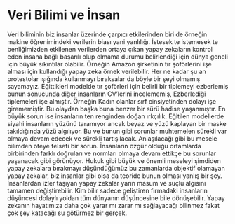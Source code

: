 # Veri Bilimi ve İnsan
					
Veri biliminin biz insanlar üzerinde çarpıcı etkilerinden biri de örneğin makine öğrenimindeki verilerin biası yani yanlılığı. İstesek te istemesek te benliğimizden etkilenen verilerden ortaya çıkan yapay zekaların kontrol eden insana bağlı başarılı olup olmama durumu belirlendiği için dünya geneli için büyük sıkıntılar olabilir. Örneğin Amazon şirketinin tır şoförlerini işe alması için kullandığı yapay zeka örnek verilebilir. Her ne kadar şu an protestolar ışığında kullanmayı bıraksalar da böyle bir şeyi olmamış sayamayız. Eğittikleri modelde tır şoförleri için belirli bir tiplemeyi ezberlemiş bunun sonucunda diğer insanların CV’lerini incelememiş, Ezberlediği tiplemeleri işe almıştır. Örneğin Kadın olanlar sırf cinsiyetinden dolayı işe girememiştir. Bu olaydan başka buna benzer bir sürü hadise yaşanmıştır. En büyük sorun ise insanların ten renginden doğan ırkçılık. Eğitilen modellerde siyahi insanların yüzünü taramıyor ancak beyaz ve yüzü kaplayan bir maske takıldığında yüzü algılıyor. Bu ve bunun gibi sorunlar muhtemelen sürekli var olmaya devam edecek ve sürekli tartışılacak. Anlaşılacağı gibi bu mesele bilimden öteye felsefi bir sorun. İnsanların özgür olduğu ortamlarda birbirinden farklı doğruları ve normları olmaya devam ettikçe bu sorunlar yaşanacak gibi görünüyor.  Hukuk gibi büyük ve önemli meseleyi şimdiden yapay zekalara bırakmayı düşündüğümüz bu zamanlarda objektif olamayan yapay zekalar, biz insanlar gibi olsa da teoride bunun olması yanlış bir şey. İnsanlardan izler taşıyan yapay zekalar yarın masum ve suçlu algısını tamamen değiştirebilir. Kim bilir sadece geliştiren firmadaki insanların düşüncesi dolaylı yoldan tüm dünyanın düşüncesine bile dönüşebilir. Yapay zekanın hayatımıza daha çok yarar mı zarar mı sağlayacağı bilinmez fakat çok şey katacağı su götürmez bir gerçek.

